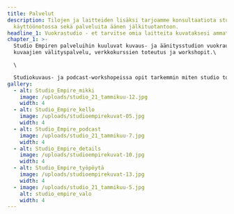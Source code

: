 ```yaml
---
title: Palvelut
description: Tilojen ja laitteiden lisäksi tarjoamme konsultaatiota studion
  käyttöönotossa sekä palveluita äänen jälkituotantoon.
headline_1: Vuokrastudio - et tarvitse omia laitteita kuvataksesi ammattimaisesti!
chapter_1: >-
  Studio Empiren palveluihin kuuluvat kuvaus- ja äänitysstudion vuokraus,
  kuvaajien välityspalvelu, verkkokurssien toteutus ja workshopit.\

  \

  Studiokuvaus- ja podcast-workshopeissa opit tarkemmin miten studio toimii kuvauksiin ja äänityksiin. Katso tarkemmat tiedot sekä hinnoittelu [Workshopit-sivulta](/palvelut/workshopit).
gallery:
  - alt: Studio_Empire_mikki
    image: /uploads/studio_21_tammikuu-12.jpg
    width: 4
  - alt: Studio_Empire_kello
    image: /uploads/studioempirekuvat-05.jpg
    width: 4
  - alt: Studio_Empire_podcast
    image: /uploads/studio_21_tammikuu-7.jpg
    width: 4
  - alt: Studio_Empire_details
    image: /uploads/studioempirekuvat-10.jpg
    width: 4
  - alt: Studio_Empire_työpöytä
    image: /uploads/studioempirekuvat-13.jpg
    width: 4
  - image: /uploads/studio_21_tammikuu-5.jpg
    alt: studio_empire_valo
    width: 4
---
```

